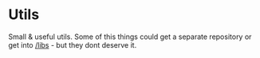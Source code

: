 # Utils

Small & useful utils.
Some of this things could get a separate repository or get into [/libs](/libs) - but they dont deserve it.
